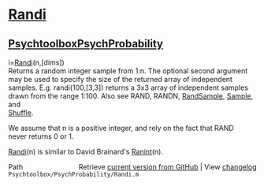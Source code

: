 # [Randi](Randi)
## [Psychtoolbox](Psychtoolbox)[PsychProbability](PsychProbability)

i=[Randi](Randi)(n,[dims])  
Returns a random integer sample from 1:n. The optional second argument  
may be used to specify the size of the returned array of independent  
samples. E.g. randi(100,[3,3]) returns a 3x3 array of independent samples  
drawn from the range 1:100. Also see RAND, RANDN, [RandSample](RandSample), [Sample](Sample), and  
[Shuffle](Shuffle).  
  
We assume that n is a positive integer, and rely on the fact that RAND  
never returns 0 or 1.  
  
[Randi](Randi)(n) is similar to David Brainard's [Ranint](Ranint)(n).  




<div class="code_header" style="text-align:right;">
  <span style="float:left;">Path&nbsp;&nbsp;</span> <span class="counter">Retrieve <a href=
  "https://raw.github.com/Psychtoolbox-3/Psychtoolbox-3/beta/Psychtoolbox/PsychProbability/Randi.m">current version from GitHub</a> | View <a href=
  "https://github.com/Psychtoolbox-3/Psychtoolbox-3/commits/beta/Psychtoolbox/PsychProbability/Randi.m">changelog</a></span>
</div>
<div class="code">
  <code>Psychtoolbox/PsychProbability/Randi.m</code>
</div>

